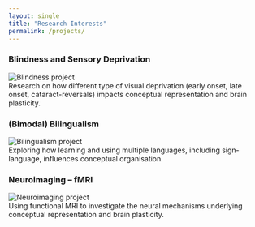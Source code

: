 ```yaml
---
layout: single
title: "Research Interests"
permalink: /projects/
---
```


### Blindness and Sensory Deprivation
![Blindness project](/assets/images/blindness.png)  
Research on how different type of visual deprivation (early onset, late onset, cataract-reversals) impacts conceptual representation and brain plasticity.

### (Bimodal) Bilingualism
![Bilingualism project](/assets/images/bilingualism.png)  
Exploring how learning and using multiple languages, including sign-language, influences conceptual organisation.

### Neuroimaging – fMRI
![Neuroimaging project](/assets/images/neuroimaging.png)  
Using functional MRI to investigate the neural mechanisms underlying conceptual representation and brain plasticity.
